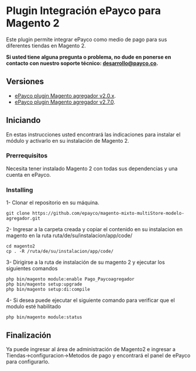# Plugin Integración ePayco para Magento 2

Este plugin permite integrar ePayco como medio de pago para sus diferentes tiendas en Magento 2.

**Si usted tiene alguna pregunta o problema, no dude en ponerse en contacto con nuestro soporte técnico: desarrollo@payco.co.**

## Versiones
* [ePayco plugin Magento agregador v2.0.x](https://github.com/epayco/plugin_epayco_magento_agregador/releases/tag/v2.0.0).
* [ePayco plugin Magento agregador v2.7.0](https://github.com/epayco/plugin_epayco_magento_agregador/releases/tag/v2.7.0).


## Iniciando

En estas instrucciones usted encontrará las indicaciones para instalar el módulo y activarlo en su instalación de Magento 2.

### Prerrequisitos

Necesita tener instalado Magento 2 con todas sus dependencias y una cuenta en ePayco.


### Installing


1- Clonar el repositorio en su máquina.

```
git clone https://github.com/epayco/magento-mixto-multiStore-modelo-agregador.git
```
2- Ingresar a la carpeta creada y copiar el contenido en su instalacion en magento en la ruta ruta/de/su/instalacion/app/code/
```
cd magento2
cp . -R /ruta/de/su/instalacion/app/code/
```
3- Dirigirse a la ruta de instalación de su magento 2 y ejecutar los siguientes comandos
```
php bin/magento module:enable Pago_Paycoagregador
php bin/magento setup:upgrade
php bin/magento setup:di:compile
```
4- Si desea puede ejecutar el siguiente comando para verificar que el modulo esté habilitado
```
php bin/magento module:status
```

## Finalización

Ya puede ingresar al área de administración de Magento2 e ingresar a Tiendas->configuracion->Metodos de pago
y encontrará el panel de ePayco para configurarlo.
